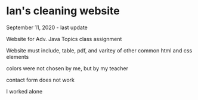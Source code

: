 # Ian's cleaning website

September 11, 2020 - last update

Website for Adv. Java Topics class assignment

Website must include, table, pdf, and varitey of other common html and css elements

colors were not chosen by me, but by my teacher

contact form does not work

I worked alone


